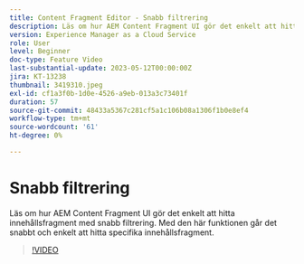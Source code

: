 ```yaml
---
title: Content Fragment Editor - Snabb filtrering
description: Läs om hur AEM Content Fragment UI gör det enkelt att hitta innehållsfragment med snabb filtrering. Med den här funktionen går det snabbt och enkelt att hitta specifika innehållsfragment.
version: Experience Manager as a Cloud Service
role: User
level: Beginner
doc-type: Feature Video
last-substantial-update: 2023-05-12T00:00:00Z
jira: KT-13238
thumbnail: 3419310.jpeg
exl-id: cf1a3f0b-1d0e-4526-a9eb-013a3c73401f
duration: 57
source-git-commit: 48433a5367c281cf5a1c106b08a1306f1b0e8ef4
workflow-type: tm+mt
source-wordcount: '61'
ht-degree: 0%

---
```


# Snabb filtrering

Läs om hur AEM Content Fragment UI gör det enkelt att hitta innehållsfragment med snabb filtrering. Med den här funktionen går det snabbt och enkelt att hitta specifika innehållsfragment.

>[!VIDEO](https://video.tv.adobe.com/v/3419310/?learn=on)
